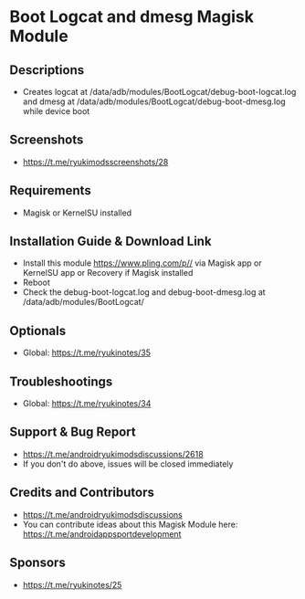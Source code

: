 # Boot Logcat and dmesg Magisk Module

## Descriptions
- Creates logcat at /data/adb/modules/BootLogcat/debug-boot-logcat.log and dmesg at /data/adb/modules/BootLogcat/debug-boot-dmesg.log while device boot

## Screenshots
- https://t.me/ryukimodsscreenshots/28

## Requirements
- Magisk or KernelSU installed

## Installation Guide & Download Link
- Install this module https://www.pling.com/p// via Magisk app or KernelSU app or Recovery if Magisk installed
- Reboot
- Check the debug-boot-logcat.log and debug-boot-dmesg.log at /data/adb/modules/BootLogcat/

## Optionals
- Global: https://t.me/ryukinotes/35

## Troubleshootings
- Global: https://t.me/ryukinotes/34

## Support & Bug Report
- https://t.me/androidryukimodsdiscussions/2618
- If you don't do above, issues will be closed immediately

## Credits and Contributors
- https://t.me/androidryukimodsdiscussions
- You can contribute ideas about this Magisk Module here: https://t.me/androidappsportdevelopment

## Sponsors
- https://t.me/ryukinotes/25


